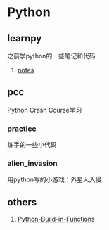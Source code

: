 # Python

## learnpy
之前学python的一些笔记和代码
1. [notes](https://github.com/uniqueyehu/snippet/blob/master/python/learnpy/python-notes.md)

## pcc
Python Crash Course学习
### practice
练手的一些小代码

### alien_invasion
用python写的小游戏：外星人入侵

## others
1. [Python-Build-in-Functions](https://docs.python.org/2/library/functions.html)
